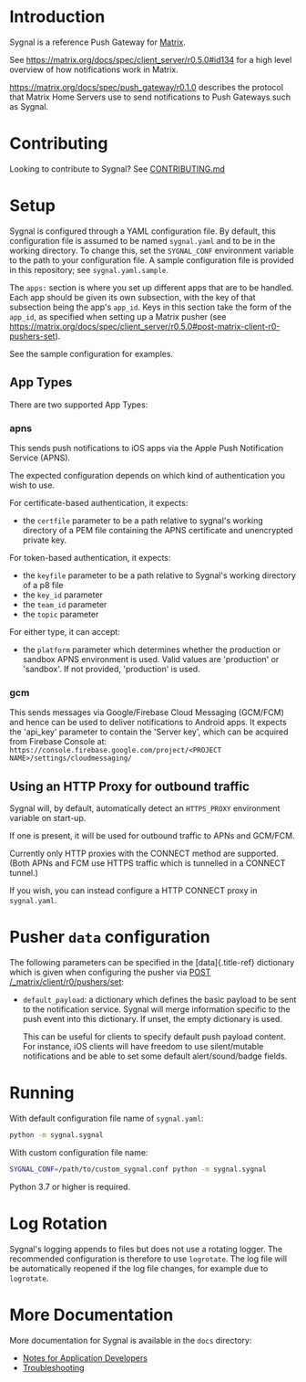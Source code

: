 Introduction
============

Sygnal is a reference Push Gateway for [Matrix](https://matrix.org/).

See <https://matrix.org/docs/spec/client_server/r0.5.0#id134> for a high
level overview of how notifications work in Matrix.

<https://matrix.org/docs/spec/push_gateway/r0.1.0> describes the
protocol that Matrix Home Servers use to send notifications to Push
Gateways such as Sygnal.


Contributing
============

Looking to contribute to Sygnal? See [CONTRIBUTING.md](CONTRIBUTING.md)


Setup
=====

Sygnal is configured through a YAML configuration file. By default, this
configuration file is assumed to be named `sygnal.yaml` and to be in the
working directory. To change this, set the `SYGNAL_CONF` environment
variable to the path to your configuration file. A sample configuration
file is provided in this repository; see `sygnal.yaml.sample`.

The `apps:` section is where you set up different apps that
are to be handled. Each app should be given its own subsection, with the
key of that subsection being the app's `app_id`. Keys in this section
take the form of the `app_id`, as specified when setting up a Matrix
pusher (see
<https://matrix.org/docs/spec/client_server/r0.5.0#post-matrix-client-r0-pushers-set>).

See the sample configuration for examples.


App Types
---------

There are two supported App Types:


### apns

This sends push notifications to iOS apps via the Apple Push
Notification Service (APNS).

The expected configuration depends on which kind of authentication you
wish to use.

For certificate-based authentication, it expects:

- the `certfile` parameter to be a path relative to sygnal's
  working directory of a PEM file containing the APNS
  certificate and unencrypted private key.

For token-based authentication, it expects:

- the `keyfile` parameter to be a path relative to Sygnal's
  working directory of a p8 file
- the `key_id` parameter
- the `team_id` parameter
- the `topic` parameter

For either type, it can accept:

- the `platform` parameter which determines whether the production or sandbox
  APNS environment is used.
  Valid values are 'production' or 'sandbox'. If not provided, 'production' is used.


### gcm

This sends messages via Google/Firebase Cloud Messaging (GCM/FCM)
and hence can be used to deliver notifications to Android apps. It
expects the 'api_key' parameter to contain the 'Server key',
which can be acquired from Firebase Console at:
`https://console.firebase.google.com/project/<PROJECT NAME>/settings/cloudmessaging/`


Using an HTTP Proxy for outbound traffic
----------------------------------------

Sygnal will, by default, automatically detect an `HTTPS_PROXY`
environment variable on start-up.

If one is present, it will be used for outbound traffic to APNs and
GCM/FCM.

Currently only HTTP proxies with the CONNECT method are supported. (Both
APNs and FCM use HTTPS traffic which is tunnelled in a CONNECT tunnel.)

If you wish, you can instead configure a HTTP CONNECT proxy in
`sygnal.yaml`.


Pusher `data` configuration
===========================

The following parameters can be specified in the [data]{.title-ref}
dictionary which is given when configuring the pusher via
[POST /_matrix/client/r0/pushers/set](https://matrix.org/docs/spec/client_server/latest#post-matrix-client-r0-pushers-set):

- `default_payload`: a dictionary which defines the basic payload to
  be sent to the notification service. Sygnal will merge information
  specific to the push event into this dictionary. If unset, the empty
  dictionary is used.

  This can be useful for clients to specify default push payload
  content. For instance, iOS clients will have freedom to use
  silent/mutable notifications and be able to set some default
  alert/sound/badge fields.


Running
=======

With default configuration file name of `sygnal.yaml`:

```sh
python -m sygnal.sygnal
```

With custom configuration file name:

```sh
SYGNAL_CONF=/path/to/custom_sygnal.conf python -m sygnal.sygnal
```

Python 3.7 or higher is required.


Log Rotation
============

Sygnal's logging appends to files but does not use a rotating logger.
The recommended configuration is therefore to use `logrotate`. The log
file will be automatically reopened if the log file changes, for example
due to `logrotate`.


More Documentation
==================

More documentation for Sygnal is available in the `docs` directory:

-   [Notes for Application Developers](docs/applications.md)
-   [Troubleshooting](docs/troubleshooting.md)
